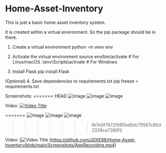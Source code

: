 # Home-Asset-Inventory
This is just a basic home asset inventory system.

It is created within a virtual environment. So the pip package should be in there.

1. Create a virtual environment
python -m venv env

2. Activate the virtual environment
source env/bin/activate  # For Linux/macOS
.\env\Scripts\activate  # For Windows

3. Install Flask
pip install Flask

(Optional) 4. Save dependencies to requirements.txt
pip freeze > requirements.txt

Screenshots:
<<<<<<< HEAD
![image](https://github.com/JDXE88/Home-Asset-Inventory/blob/main/Screenshots/Screenshot1.jpg)
![image](https://github.com/JDXE88/Home-Asset-Inventory/blob/main/Screenshots/Screenshot2.jpg)
![image](https://github.com/JDXE88/Home-Asset-Inventory/blob/main/Screenshots/Screenshot3.jpg)

Video:
[![Video Title](https://github.com/JDXE88/Home-Asset-Inventory/blob/main/Screenshots/Videothumbnail.jpg)](https://github.com/JDXE88/Home-Asset-Inventory/blob/main/Screenshots/AppRecording.mp4)

=======
![image](https://github.com/JDXE88/Home-Asset-Inventory/blob/main/Screenshots/Screenshot01.jpg)
![image](https://github.com/JDXE88/Home-Asset-Inventory/blob/main/Screenshots/Screenshot02.jpg)
![image](https://github.com/JDXE88/Home-Asset-Inventory/blob/main/Screenshots/Screenshot03.jpg)
>>>>>>> fb7e0f7672f685bd5dc75567c85d2328ca7280f2

Video:
[![Video Title](https://github.com/JDXE88/Home-Asset-Inventory/blob/main/Screenshots/Videothumbnail.jpg)
(https://github.com/JDXE88/Home-Asset-Inventory/blob/main/Screenshots/AppRecording.mp4)
